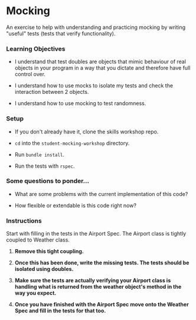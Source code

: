 # Mocking

An exercise to help with understanding and practicing mocking by writing "useful" tests (tests that verify functionality).

### Learning Objectives

* I understand that test doubles are objects that mimic behaviour of real objects in your program in a way that you dictate and therefore have full control over.

* I understand how to use mocks to isolate my tests and check the interaction between 2 objects.

* I understand how to use mocking to test randomness.

### Setup

* If you don't already have it, clone the skills workshop repo.

* `cd` into the `student-mocking-workshop` directory.

* Run `bundle install`.

* Run the tests with `rspec`.


### Some questions to ponder...

* What are some problems with the current implementation of this code?

* How flexible or extendable is this code right now?


### Instructions

Start with filling in the tests in the Airport Spec. The Airport class is tightly coupled to Weather class.

1. **Remove this tight coupling.**

2. **Once this has been done, write the missing tests. The tests should be isolated using doubles.**

3. **Make sure the tests are actually verifying your Airport class is handling what is returned from the weather object's method in the way you expect.**

4. **Once you have finished with the Airport Spec move onto the Weather Spec and fill in the tests for that too.**

